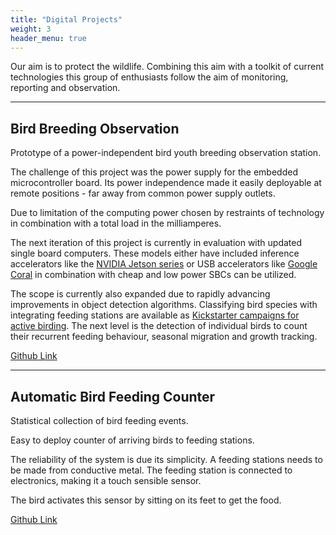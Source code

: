 ```yaml
---
title: "Digital Projects"
weight: 3
header_menu: true
---
```


Our aim is to protect the wildlife. Combining this aim with a toolkit of current technologies  this group of enthusiasts follow the aim of monitoring, reporting and observation.

---

## Bird Breeding Observation


Prototype of a power-independent bird youth breeding observation station.

The challenge of this project was the power supply for the embedded microcontroller board. Its power independence made it easily deployable at remote positions - far away from common power supply outlets.

Due to limitation of the computing power chosen by restraints of technology in combination with a total load in the milliamperes.

The next iteration of this project is currently in evaluation with updated single board computers. These models either have included inference accelerators like the [NVIDIA Jetson series](https://developer.nvidia.com/embedded/jetson-modules) or USB accelerators like [Google Coral](https://coral.ai/) in combination with cheap and low power SBCs can be utilized.

The scope is currently also expanded due to rapidly advancing improvements in object detection algorithms. Classifying bird species with integrating feeding stations are available as [Kickstarter campaigns for active birding](https://www.indiegogo.com/projects/bird-buddy-a-smart-bird-feeder#/).
The next level is the detection of individual birds to count their recurrent feeding behaviour, seasonal migration and growth tracking.

[Github Link](https://github.com/Verwegener-Vogel/vogl)

---

## Automatic Bird Feeding Counter


Statistical collection of bird feeding events.

Easy to deploy counter of arriving birds to feeding stations. 

The reliability of the system is due its simplicity. A feeding stations needs to be made from conductive metal. The feeding station is connected to electronics, making it a touch sensible sensor.

The bird activates this sensor by sitting on its feet to get the food.

[Github Link](https://github.com/Verwegener-Vogel/bfc3000)
